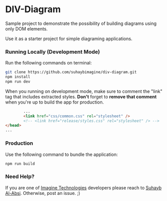 # DIV-Diagram
Sample project to demonstrate the possibility of building diagrams using only DOM elements.

Use it as a starter project for simple diagraming applications.

### Running Locally (Development Mode)

Run the following commands on terminal:

```sh
git clone https://github.com/suhaybimagine/div-diagram.git
npm install
npm run dev
```

When you running on development mode, make sure to comment the "link" tag that includes extracted styles. <b>Don't</b> forget to <b>remove that comment</b> when you're up to build the app for production.

```html
        ...
        <link href="css/common.css" rel="stylesheet" />
        <!-- <link href="release/styles.css" rel="stylesheet" /> -->
</head>
...
```

### Production

Use the following command to bundle the application:

```sh
npm run build
```

### Need Help?

If you are one of [Imagine Technologies](http://www.imagine.com.jo) developers please reach to [Suhayb Al-Absi](mailto:suhayb@imagine.com.jo). Otherwise, post an issue. ;)

